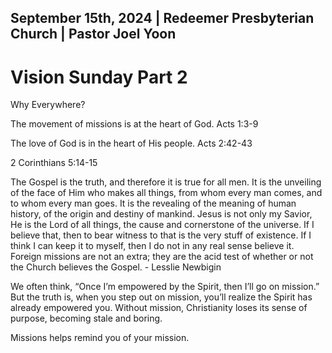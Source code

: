 ## September 15th, 2024 | Redeemer Presbyterian Church | Pastor Joel Yoon

# Vision Sunday Part 2

Why Everywhere?

The movement of missions is at the heart of God. 
Acts 1:3-9

The love of God is in the heart of His people.
Acts 2:42-43

2 Corinthians 5:14-15

The Gospel is the truth, and therefore it is true for all men. It is the unveiling of the face of Him who makes all things, from whom every man comes, and to whom every man goes. It is the revealing of the meaning of human history, of the origin and destiny of mankind. Jesus is not only my Savior, He is the Lord of all things, the cause and cornerstone of the universe. If I believe that, then to bear witness to that is the very stuff of existence. If I think I can keep it to myself, then I do not in any real sense believe it. Foreign missions are not an extra; they are the acid test of whether or not the Church believes the Gospel. - Lesslie Newbigin

We often think, “Once I’m empowered by the Spirit, then I’ll go on mission.” But the truth is, when you step out on mission, you’ll realize the Spirit has already empowered you. Without mission, Christianity loses its sense of purpose, becoming stale and boring.

Missions helps remind you of your mission. 